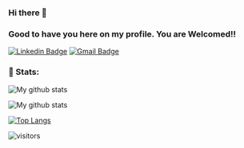 ### Hi there 👋

### Good to have you here on my profile. You are Welcomed!!
[![Linkedin Badge](https://img.shields.io/badge/-AdityaTomar-blue?style=flat-square&logo=Linkedin&logoColor=white&link=https://www.linkedin.com/in/adad20/)](https://www.linkedin.com/in/adad20/) 
[![Gmail Badge](https://img.shields.io/badge/-aditya001tomar@gmail.com-c14438?style=flat-square&logo=Gmail&logoColor=white&link=mailto:aditya001tomar@gmail.com)](mailto:aditya001tomar@gmail.com)

### 📶 Stats:
![My github stats](https://github-readme-stats.vercel.app/api?username=adad20&show_icons=true&title_color=fff&icon_color=79ff97&text_color=9f9f9f&bg_color=151515&count_private=true)

![My github stats](https://github-readme-stats.vercel.app/api?username=adad20&show_icons=true&theme=dracula&count_private=true)

[![Top Langs](https://github-readme-stats.vercel.app/api/top-langs/?username=adad20&theme=dracula&layout=compact)](https://github.com/anuraghazra/github-readme-stats)

![visitors](https://profile-counter.glitch.me/adad20/count.svg)
